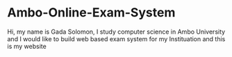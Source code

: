 # Ambo-Online-Exam-System

Hi, my name is Gada Solomon, I study computer science in Ambo University and I would like to build web based exam system for my Instituation and this is my website 


